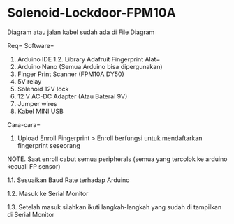 # Solenoid-Lockdoor-FPM10A

Diagram atau jalan kabel sudah ada di File Diagram

Req=
  Software=
  1. Arduino IDE
    1.2. Library Adafruit Fingerprint
  Alat=
  1. Arduino Nano (Semua Arduino bisa dipergunakan)
  2. Finger Print Scanner (FPM10A DY50)
  3. 5V relay
  4. Solenoid 12V lock 
  5. 12 V AC-DC Adapter (Atau Baterai 9V)
  6. Jumper wires
  7. Kabel MINI USB

Cara-cara=
1. Upload Enroll Fingerprint > Enroll berfungsi untuk mendaftarkan fingerprint seseorang 

NOTE. Saat enroll cabut semua peripherals (semua yang tercolok ke arduino kecuali FP sensor)

  1.1. Sesuaikan Baud Rate terhadap Arduino	
	
  1.2. Masuk ke Serial Monitor	
	
  1.3. Setelah masuk silahkan ikuti langkah-langkah yang sudah di tampilkan di Serial Monitor	
	
